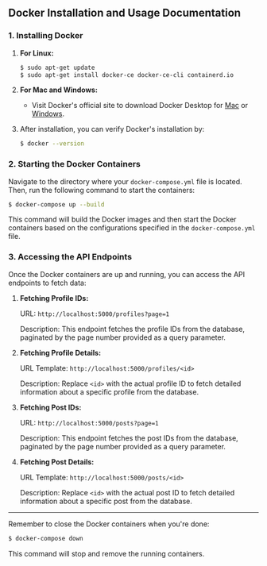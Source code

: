## Docker Installation and Usage Documentation

### 1. Installing Docker


1. **For Linux:**
    ```bash
    $ sudo apt-get update
    $ sudo apt-get install docker-ce docker-ce-cli containerd.io
    ```

2. **For Mac and Windows:** 
   - Visit Docker's official site to download Docker Desktop for [Mac](https://docs.docker.com/desktop/mac/install/) or [Windows](https://docs.docker.com/desktop/windows/install/).

3. After installation, you can verify Docker's installation by:
    ```bash
    $ docker --version
    ```

### 2. Starting the Docker Containers

Navigate to the directory where your `docker-compose.yml` file is located. Then, run the following command to start the containers:

```bash
$ docker-compose up --build
```

This command will build the Docker images and then start the Docker containers based on the configurations specified in the `docker-compose.yml` file.

### 3. Accessing the API Endpoints

Once the Docker containers are up and running, you can access the API endpoints to fetch data:

1. **Fetching Profile IDs:**

   URL: `http://localhost:5000/profiles?page=1`
   
   Description: This endpoint fetches the profile IDs from the database, paginated by the page number provided as a query parameter.

2. **Fetching Profile Details:**

   URL Template: `http://localhost:5000/profiles/<id>`
   
   Description: Replace `<id>` with the actual profile ID to fetch detailed information about a specific profile from the database.

3. **Fetching Post IDs:**

   URL: `http://localhost:5000/posts?page=1`
   
   Description: This endpoint fetches the post IDs from the database, paginated by the page number provided as a query parameter.

4. **Fetching Post Details:**

   URL Template: `http://localhost:5000/posts/<id>`
   
   Description: Replace `<id>` with the actual post ID to fetch detailed information about a specific post from the database.

---

Remember to close the Docker containers when you're done:

```bash
$ docker-compose down
```

This command will stop and remove the running containers.